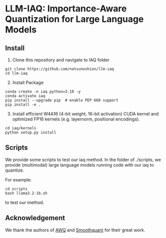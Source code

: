 # LLM-IAQ: Importance-Aware Quantization for Large Language Models

## Install

1. Clone this repository and navigate to IAQ folder
```
git clone https://github.com/natsunoshion/llm-iaq
cd llm-iaq
```

2. Install Package
```
conda create -n iaq python=3.10 -y
conda activate iaq
pip install --upgrade pip  # enable PEP 660 support
pip install -e .
```

3. Install efficient W4A16 (4-bit weight, 16-bit activation) CUDA kernel and optimized FP16 kernels (e.g. layernorm, positional encodings).
```
cd iaq/kernels
python setup.py install
```

## Scripts

We provide some scripts to test our iaq method. In the folder of ./scripts, we provide (multimodal) large language models running code with our iaq to quantize.

For example:

```
cd scripts
bash llama3.2-1b.sh
```

to test our method.

## Acknowledgement

We thank the authors of [AWQ](https://github.com/mit-han-lab/llm-awq) and [Smoothquant](https://github.com/mit-han-lab/smoothquant) for their great work.
